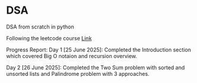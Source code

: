 # DSA
DSA from scratch in python

Following the leetcode course 
[Link](https://leetcode.com/explore/interview/card/leetcodes-interview-crash-course-data-structures-and-algorithms/?vacRef=homebanner)

Progress Report:
Day 1 [25 June 2025]: Completed the Introduction section which covered Big O notaion and recursion overview.

Day 2 [26 June 2025]: Completed the Two Sum problem with sorted and unsorted lists and Palindrome problem with 3 approaches.
